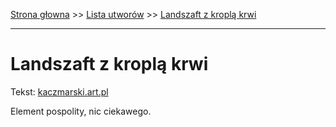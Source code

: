 [Strona głowna](../index.md) >> [Lista utworów](../list.md) >> [Landszaft z kroplą krwi](246.md)

---

# Landszaft z kroplą krwi

Tekst: [kaczmarski.art.pl](https://www.kaczmarski.art.pl/tworczosc/wiersze/landszaft-z-kropla-krwi/)

Element pospolity, nic ciekawego.